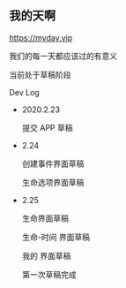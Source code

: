 我的天啊
---------

https://myday.vip

我们的每一天都应该过的有意义


当前处于草稿阶段

Dev Log

* 2020.2.23 

	提交 APP 草稿
* 2.24 

	创建事件界面草稿
	
	生命选项界面草稿
* 2.25

	生命界面草稿
	
	生命-时间 界面草稿
	
	我的 界面草稿
	
	第一次草稿完成
